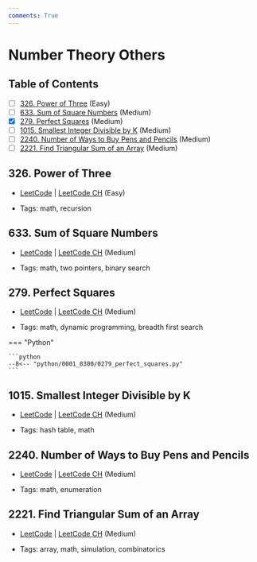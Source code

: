 ```yaml
---
comments: True
---
```


# Number Theory Others

## Table of Contents

- [ ] [326. Power of Three](https://leetcode.cn/problems/power-of-three/) (Easy)
- [ ] [633. Sum of Square Numbers](https://leetcode.cn/problems/sum-of-square-numbers/) (Medium)
- [x] [279. Perfect Squares](https://leetcode.cn/problems/perfect-squares/) (Medium)
- [ ] [1015. Smallest Integer Divisible by K](https://leetcode.cn/problems/smallest-integer-divisible-by-k/) (Medium)
- [ ] [2240. Number of Ways to Buy Pens and Pencils](https://leetcode.cn/problems/number-of-ways-to-buy-pens-and-pencils/) (Medium)
- [ ] [2221. Find Triangular Sum of an Array](https://leetcode.cn/problems/find-triangular-sum-of-an-array/) (Medium)

## 326. Power of Three

-   [LeetCode](https://leetcode.com/problems/power-of-three/) | [LeetCode CH](https://leetcode.cn/problems/power-of-three/) (Easy)

-   Tags: math, recursion


## 633. Sum of Square Numbers

-   [LeetCode](https://leetcode.com/problems/sum-of-square-numbers/) | [LeetCode CH](https://leetcode.cn/problems/sum-of-square-numbers/) (Medium)

-   Tags: math, two pointers, binary search


## 279. Perfect Squares

-   [LeetCode](https://leetcode.com/problems/perfect-squares/) | [LeetCode CH](https://leetcode.cn/problems/perfect-squares/) (Medium)

-   Tags: math, dynamic programming, breadth first search

=== "Python"

    ```python
    --8<-- "python/0001_0300/0279_perfect_squares.py"
    ```



## 1015. Smallest Integer Divisible by K

-   [LeetCode](https://leetcode.com/problems/smallest-integer-divisible-by-k/) | [LeetCode CH](https://leetcode.cn/problems/smallest-integer-divisible-by-k/) (Medium)

-   Tags: hash table, math


## 2240. Number of Ways to Buy Pens and Pencils

-   [LeetCode](https://leetcode.com/problems/number-of-ways-to-buy-pens-and-pencils/) | [LeetCode CH](https://leetcode.cn/problems/number-of-ways-to-buy-pens-and-pencils/) (Medium)

-   Tags: math, enumeration


## 2221. Find Triangular Sum of an Array

-   [LeetCode](https://leetcode.com/problems/find-triangular-sum-of-an-array/) | [LeetCode CH](https://leetcode.cn/problems/find-triangular-sum-of-an-array/) (Medium)

-   Tags: array, math, simulation, combinatorics
